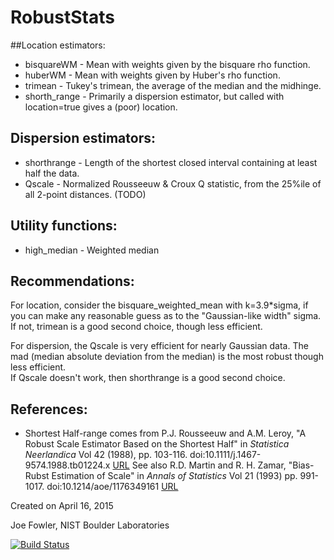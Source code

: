 # RobustStats

##Location estimators:
* bisquareWM     - Mean with weights given by the bisquare rho function.
* huberWM        - Mean with weights given by Huber's rho function.
* trimean        - Tukey's trimean, the average of the median and the midhinge.
* shorth_range   - Primarily a dispersion estimator, but called with location=true gives a (poor) location.

## Dispersion estimators:
* shorthrange    - Length of the shortest closed interval containing at least half the data.  
* Qscale         - Normalized Rousseeuw & Croux Q statistic, from the 25%ile of all 2-point distances. (TODO)

## Utility functions:
* high_median    - Weighted median

## Recommendations:
For location, consider the bisquare_weighted_mean with k=3.9*sigma, if you can make any reasonable
guess as to the "Gaussian-like width" sigma.  If not, trimean is a good second choice, though less
efficient.

For dispersion, the Qscale is very efficient for nearly Gaussian data.  The mad (median absolute
deviation from the median) is the most robust though less efficient.  
If Qscale doesn't work, then shorthrange is a good second choice.

## References:
* Shortest Half-range comes from P.J. Rousseeuw and A.M. Leroy, "A Robust Scale Estimator Based on the Shortest Half" in
  _Statistica Neerlandica_ Vol 42 (1988), pp. 103-116. doi:10.1111/j.1467-9574.1988.tb01224.x
  [URL](http://onlinelibrary.wiley.com/doi/10.1111/j.1467-9574.1988.tb01224.x/abstract)
  See also R.D. Martin and R. H. Zamar, "Bias-Rubst Estimation of Scale" in 
  _Annals of Statistics_ Vol 21 (1993) pp. 991-1017.  doi:10.1214/aoe/1176349161 [URL](http://projecteuclid.org/euclid.aos/1176349161)

Created on April 16, 2015

Joe Fowler, NIST Boulder Laboratories

[![Build Status](https://travis-ci.org/joefowler/RobustStats.jl.svg?branch=master)](https://travis-ci.org/joefowler/RobustStats.jl)
